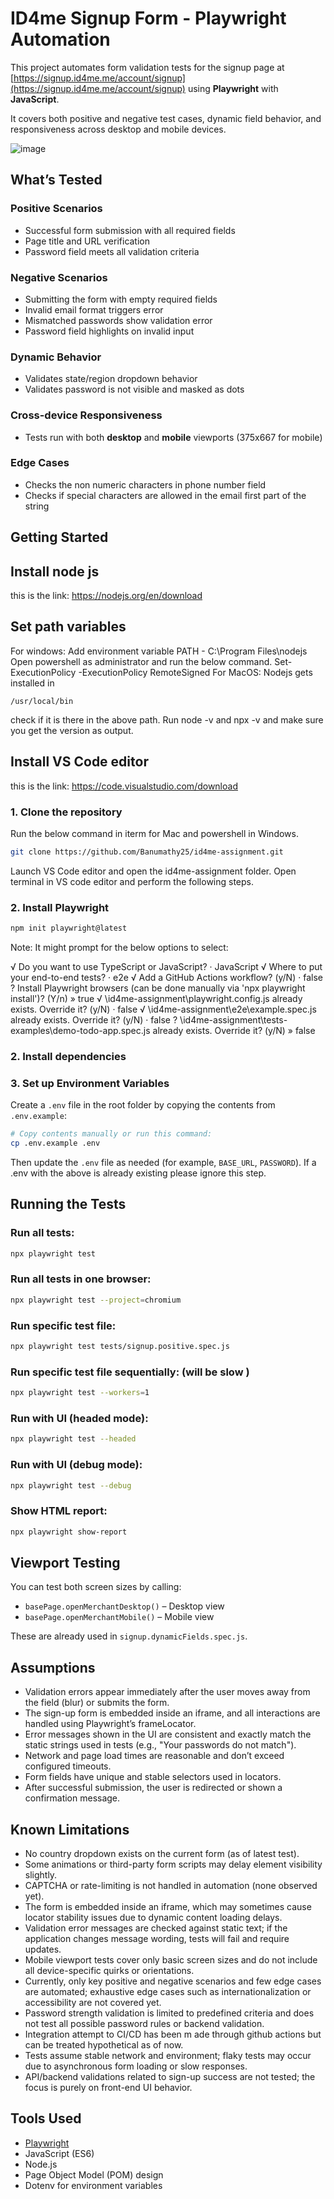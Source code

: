 
# ID4me Signup Form - Playwright Automation

This project automates form validation tests for the signup page at [https://signup.id4me.me/account/signup](https://signup.id4me.me/account/signup) using **Playwright** with **JavaScript**.

It covers both positive and negative test cases, dynamic field behavior, and responsiveness across desktop and mobile devices.

![image](https://github.com/user-attachments/assets/826f47ce-dfc2-4e3c-af61-eb3bf8ac9124)


## What’s Tested

### Positive Scenarios
- Successful form submission with all required fields
- Page title and URL verification
- Password field meets all validation criteria

### Negative Scenarios
- Submitting the form with empty required fields
- Invalid email format triggers error
- Mismatched passwords show validation error
- Password field highlights on invalid input

### Dynamic Behavior
- Validates state/region dropdown behavior
- Validates password is not visible and masked as dots

### Cross-device Responsiveness
- Tests run with both **desktop** and **mobile** viewports (375x667 for mobile)

### Edge Cases
- Checks the non numeric characters in phone number field
- Checks if special characters are allowed in the email first part of the string

## Getting Started

## Install node js
this is the link: https://nodejs.org/en/download

## Set path variables
For windows: Add environment variable PATH - C:\Program Files\nodejs
Open powershell as administrator and run the below command.
  Set-ExecutionPolicy -ExecutionPolicy RemoteSigned
For MacOS: Nodejs gets installed in 
```
/usr/local/bin 
```
 check if it is there in the above path. Run node -v and npx -v and make sure you get the version as output.

## Install VS Code editor
this is the link: https://code.visualstudio.com/download

### 1. Clone the repository
Run the below command in iterm for Mac and powershell in Windows.
```bash
git clone https://github.com/Banumathy25/id4me-assignment.git
```
Launch VS Code editor and open the id4me-assignment folder.
Open terminal in VS code editor and perform the following steps.

### 2. Install Playwright
```bash
npm init playwright@latest
```
Note: It might prompt for the below options to select:

√ Do you want to use TypeScript or JavaScript? · JavaScript
√ Where to put your end-to-end tests? · e2e
√ Add a GitHub Actions workflow? (y/N) · false
? Install Playwright browsers (can be done manually via 'npx playwright install')? (Y/n) » true
√ <path in your laptop>\id4me-assignment\playwright.config.js already exists. Override it? (y/N) · false
√ <path in your laptop>\id4me-assignment\e2e\example.spec.js already exists. Override it? (y/N) · false
? <path in your laptop>\id4me-assignment\tests-examples\demo-todo-app.spec.js already exists. Override it? (y/N) » false

### 2. Install dependencies

### 3. Set up Environment Variables

Create a `.env` file in the root folder by copying the contents from `.env.example`:

```bash
# Copy contents manually or run this command:
cp .env.example .env
```

Then update the `.env` file as needed (for example, `BASE_URL`, `PASSWORD`).
If a .env with the above is already existing please ignore this step.

## Running the Tests

### Run all tests:

```bash
npx playwright test

```
### Run all tests in one browser:

```bash
npx playwright test --project=chromium
```

### Run specific test file:

```bash
npx playwright test tests/signup.positive.spec.js
```


### Run specific test file sequentially: (will be slow )

```bash
npx playwright test --workers=1
```

### Run with UI (headed mode):

```bash
npx playwright test --headed
```

### Run with UI (debug mode):

```bash
npx playwright test --debug
```

### Show HTML report:

```bash
npx playwright show-report
```

## Viewport Testing

You can test both screen sizes by calling:

- `basePage.openMerchantDesktop()` – Desktop view
- `basePage.openMerchantMobile()` – Mobile view

These are already used in `signup.dynamicFields.spec.js`.

## Assumptions

- Validation errors appear immediately after the user moves away from the field (blur) or submits the form.
- The sign-up form is embedded inside an iframe, and all interactions are handled using Playwright’s frameLocator.
- Error messages shown in the UI are consistent and exactly match the static strings used in tests (e.g., "Your passwords do not match").
- Network and page load times are reasonable and don’t exceed configured timeouts.
- Form fields have unique and stable selectors used in locators.
- After successful submission, the user is redirected or shown a confirmation message.

## Known Limitations

- No country dropdown exists on the current form (as of latest test).
- Some animations or third-party form scripts may delay element visibility slightly.
- CAPTCHA or rate-limiting is not handled in automation (none observed yet).
- The form is embedded inside an iframe, which may sometimes cause locator stability issues due to dynamic content loading delays.
- Validation error messages are checked against static text; if the application changes message wording, tests will fail and require updates.
- Mobile viewport tests cover only basic screen sizes and do not include all device-specific quirks or orientations.
- Currently, only key positive and negative scenarios and few edge cases are automated; exhaustive edge cases such as internationalization or accessibility are not covered yet.
- Password strength validation is limited to predefined criteria and does not test all possible password rules or backend validation.
- Integration attempt to CI/CD has been m ade through github actions but can be treated hypothetical as of now.
- Tests assume stable network and environment; flaky tests may occur due to asynchronous form loading or slow responses.
- API/backend validations related to sign-up success are not tested; the focus is purely on front-end UI behavior.

## Tools Used

- [Playwright](https://playwright.dev/)
- JavaScript (ES6)
- Node.js
- Page Object Model (POM) design
- Dotenv for environment variables
